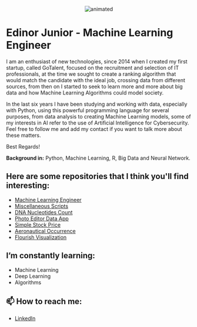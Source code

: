 <p align='center'>
  <img src="https://media.giphy.com/media/NHvv0Bo3oGq1eTBDd1/source.gif" alt="animated" />
</p>


# Edinor Junior - Machine Learning Engineer

I am an enthusiast of new technologies, since 2014 when I created my first startup, called GoTalent, focused on the recruitment and selection of IT professionals, at the time we sought to create a ranking algorithm that would match the candidate with the ideal job, crossing data from different sources, from then on I started to seek to learn more and more about big data and how Machine Learning Algorithms could model society.

In the last six years I have been studying and working with data, especially with Python, using this powerful programming language for several purposes, from data analysis to creating Machine Learning models, some of my interests in AI refer to the use of Artificial Intelligence for Cybersecurity. Feel free to follow me and add my contact if you want to talk more about these matters.

Best Regards!

**Background in:** Python, Machine Learning, R, Big Data and Neural Network.

## Here are some repositories that I think you'll find interesting:

* [Machine Learning Engineer](https://github.com/zorrex82/Machine_Learning_Engineer)
* [Miscellaneous Scripts](https://github.com/zorrex82/miscellaneous_scripts)
* [DNA Nucleotides Count](https://github.com/zorrex82/dna_nucleotides_count_data_app)
* [Photo Editor Data App](https://github.com/zorrex82/app_photo_editor)
* [Simple Stock Price](https://github.com/zorrex82/simple_stock_price)
* [Aeronautical Occurrence](https://github.com/zorrex82/aeronautical_occurrence)
* [Flourish Visualization](https://github.com/zorrex82/first_flourish_visualization)

## I’m constantly learning:

* Machine Learning
* Deep Learning
* Algorithms

## 📫 How to reach me:
* [LinkedIn](https://www.linkedin.com/in/edinorjr)
